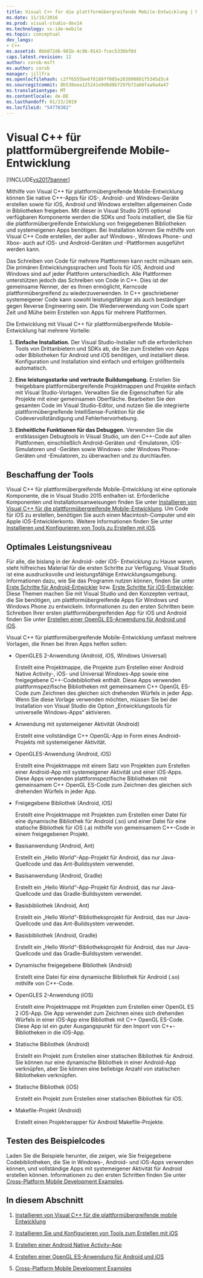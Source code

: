 ```yaml
---
title: Visual C++ für die plattformübergreifende Mobile-Entwicklung | Microsoft-Dokumentation
ms.date: 11/15/2016
ms.prod: visual-studio-dev14
ms.technology: vs-ide-mobile
ms.topic: conceptual
dev_langs:
- C++
ms.assetid: 0bb872d6-981b-4c96-9143-fcec5336bf0d
caps.latest.revision: 12
author: corob-msft
ms.author: corob
manager: jillfra
ms.openlocfilehash: c2ff6555be6f8189ff085e203890891f5345d3c4
ms.sourcegitcommit: 8b538eea125241e9d6d8b7297b72a66faa9a4a47
ms.translationtype: MT
ms.contentlocale: de-DE
ms.lasthandoff: 01/23/2019
ms.locfileid: "54778302"
---
```

# <a name="visual-c-for-cross-platform-mobile-development"></a>Visual C++ für plattformübergreifende Mobile-Entwicklung
[!INCLUDE[vs2017banner](../includes/vs2017banner.md)]

  
Mithilfe von Visual C++ für plattformübergreifende Mobile-Entwicklung können Sie native C++-Apps für iOS-, Android- und Windows-Geräte erstellen sowie für iOS, Android und Windows erstellten allgemeinen Code in Bibliotheken freigeben. Mit dieser in Visual Studio 2015 optional verfügbaren Komponente werden die SDKs und Tools installiert, die Sie für die plattformübergreifende Entwicklung von freigegebenen Bibliotheken und systemeigenen Apps benötigen. Bei Installation können Sie mithilfe von Visual C++ Code erstellen, der außer auf Windows-, Windows Phone- und Xbox- auch auf iOS- und Android-Geräten und -Plattformen ausgeführt werden kann.  
  
 Das Schreiben von Code für mehrere Plattformen kann recht mühsam sein. Die primären Entwicklungssprachen und Tools für iOS, Android und Windows sind auf jeder Plattform unterschiedlich. Alle Plattformen unterstützen jedoch das Schreiben von Code in C++. Dies ist der gemeinsame Nenner, der es Ihnen ermöglicht, Kerncode plattformübergreifend zu wiederzuverwenden. In C++ geschriebener systemeigener Code kann sowohl leistungsfähiger als auch beständiger gegen Reverse Engineering sein. Die Wiederverwendung von Code spart Zeit und Mühe beim Erstellen von Apps für mehrere Plattformen.  
  
 Die Entwicklung mit Visual C++ für plattformübergreifende Mobile-Entwicklung hat mehrere Vorteile:  
  
1.  **Einfache Installation.** Der Visual Studio-Installer ruft die erforderlichen Tools von Drittanbietern und SDKs ab, die Sie zum Erstellen von Apps oder Bibliotheken für Android und iOS benötigen, und installiert diese. Konfiguration und Installation sind einfach und erfolgen größtenteils automatisch.  
  
2.  **Eine leistungsstarke und vertraute Buildumgebung.** Erstellen Sie freigebbare plattformübergreifende Projektmappen und Projekte einfach mit Visual Studio-Vorlagen. Verwalten Sie die Eigenschaften für alle Projekte mit einer gemeinsamen Oberfläche. Bearbeiten Sie den gesamten Code im Visual Studio-Editor, und nutzen Sie die integrierte plattformübergreifende IntelliSense-Funktion für die Codevervollständigung und Fehlerhervorhebung.  
  
3.  **Einheitliche Funktionen für das Debuggen.** Verwenden Sie die erstklassigen Debugtools in Visual Studio, um den C++-Code auf allen Plattformen, einschließlich Android-Geräten und -Emulatoren, iOS-Simulatoren und -Geräten sowie Windows- oder Windows Phone-Geräten und -Emulatoren, zu überwachen und zu durchlaufen.  
  
## <a name="get-the-tools"></a>Beschaffung der Tools  
 Visual C++ für plattformübergreifende Mobile-Entwicklung ist eine optionale Komponente, die in Visual Studio 2015 enthalten ist. Erforderliche Komponenten und Installationsanweisungen finden Sie unter [Installieren von Visual C++ für die plattformübergreifende Mobile-Entwicklung](../cross-platform/install-visual-cpp-for-cross-platform-mobile-development.md). Um Code für iOS zu erstellen, benötigen Sie auch einen Macintosh-Computer und ein Apple iOS-Entwicklerkonto. Weitere Informationen finden Sie unter [Installieren und Konfigurieren von Tools zu Erstellen mit iOS](../cross-platform/install-and-configure-tools-to-build-using-ios.md).  
  
## <a name="come-up-to-speed"></a>Optimales Leistungsniveau  
 Für alle, die bislang in der Android- oder iOS- Entwicklung zu Hause waren, steht hilfreiches Material für die ersten Schritte zur Verfügung. Visual Studio ist eine ausdrucksvolle und leistungsfähige Entwicklungsumgebung. Informationen dazu, wie Sie das Programm nutzen können, finden Sie unter [Erste Schritte für Android-Entwickler](https://msdn.microsoft.com/library/windows/apps/dn275875.aspx) bzw. [Erste Schritte für iOS-Entwickler](https://msdn.microsoft.com/library/windows/apps/xaml/jj657966.aspx). Diese Themen machen Sie mit Visual Studio und den Konzepten vertraut, die Sie benötigen, um plattformübergreifende Apps für Windows und Windows Phone zu entwickeln. Informationen zu den ersten Schritten beim Schreiben Ihrer ersten plattformübergreifenden App für iOS und Android finden Sie unter [Erstellen einer OpenGL ES-Anwendung für Android und iOS](../cross-platform/build-an-opengl-es-application-on-android-and-ios.md).  
  
 Visual C++ für plattformübergreifende Mobile-Entwicklung umfasst mehrere Vorlagen, die Ihnen bei Ihren Apps helfen sollen:  
  
-   OpenGLES 2-Anwendung (Android, iOS, Windows Universal)  
  
     Erstellt eine Projektmappe, die Projekte zum Erstellen einer Android Native Activity-, iOS- und Universal Windows-App sowie eine freigegebene C++-Codebibliothek enthält. Diese Apps verwenden plattformspezifische Bibliotheken mit gemeinsamem C++ OpenGL ES-Code zum Zeichnen des gleichen sich drehenden Würfels in jeder App. Wenn Sie diese Vorlage verwenden möchten, müssen Sie bei der Installation von Visual Studio die Option „Entwicklungstools für universelle Windows-Apps“ aktivieren.  
  
-   Anwendung mit systemeigener Aktivität (Android)  
  
     Erstellt eine vollständige C++ OpenGL-App in Form eines Android-Projekts mit systemeigener Aktivität.  
  
-   OpenGLES-Anwendung (Android, iOS)  
  
     Erstellt eine Projektmappe mit einem Satz von Projekten zum Erstellen einer Android-App mit systemeigener Aktivität und einer iOS-Apps. Diese Apps verwenden plattformspezifische Bibliotheken mit gemeinsamem C++ OpenGL ES-Code zum Zeichnen des gleichen sich drehenden Würfels in jeder App.  
  
-   Freigegebene Bibliothek (Android, iOS)  
  
     Erstellt eine Projektmappe mit Projekten zum Erstellen einer Datei für eine dynamische Bibliothek für Android (.so) und einer Datei für eine statische Bibliothek für iOS (.a) mithilfe von gemeinsamem C++-Code in einem freigegebenen Projekt.  
  
-   Basisanwendung (Android, Ant)  
  
     Erstellt ein „Hello World“-App-Projekt für Android, das nur Java-Quellcode und das Ant-Buildsystem verwendet.  
  
-   Basisanwendung (Android, Gradle)  
  
     Erstellt ein „Hello World“-App-Projekt für Android, das nur Java-Quellcode und das Gradle-Buildsystem verwendet.  
  
-   Basisbibliothek (Android, Ant)  
  
     Erstellt ein „Hello World“-Bibliotheksprojekt für Android, das nur Java-Quellcode und das Ant-Buildsystem verwendet.  
  
-   Basisbibliothek (Android, Gradle)  
  
     Erstellt ein „Hello World“-Bibliotheksprojekt für Android, das nur Java-Quellcode und das Gradle-Buildsystem verwendet.  
  
-   Dynamische freigegebene Bibliothek (Android)  
  
     Erstellt eine Datei für eine dynamische Bibliothek für Android (.so) mithilfe von C++-Code.  
  
-   OpenGLES 2-Anwendung (iOS)  
  
     Erstellt eine Projektmappe mit Projekten zum Erstellen einer OpenGL ES 2 iOS-App. Die App verwendet zum Zeichnen eines sich drehenden Würfels in einer iOS-App eine Bibliothek mit C++ OpenGL ES-Code. Diese App ist ein guter Ausgangspunkt für den Import von C++-Bibliotheken in die iOS-App.  
  
-   Statische Bibliothek (Android)  
  
     Erstellt ein Projekt zum Erstellen einer statischen Bibliothek für Android. Sie können nur eine dynamische Bibliothek in einer Android-App verknüpfen, aber Sie können eine beliebige Anzahl von statischen Bibliotheken verknüpfen.  
  
-   Statische Bibliothek (iOS)  
  
     Erstellt ein Projekt zum Erstellen einer statischen Bibliothek für iOS.  
  
-   Makefile-Projekt (Android)  
  
     Erstellt einen Projektwrapper für Android Makefile-Projekte.  
  
## <a name="try-out-sample-code"></a>Testen des Beispielcodes  
 Laden Sie die Beispiele herunter, die zeigen, wie Sie freigegebene Codebibliotheken, die Sie in Windows-, Android- und iOS-Apps verwenden können, und vollständige Apps mit systemeigener Aktivität für Android erstellen können. Informationen zu den ersten Schritten finden Sie unter [Cross-Platform Mobile Development Examples](../cross-platform/cross-platform-mobile-development-examples.md).  
  
## <a name="in-this-section"></a>In diesem Abschnitt  
  
1.  [Installieren von Visual C++ für die plattformübergreifende mobile Entwicklung](../cross-platform/install-visual-cpp-for-cross-platform-mobile-development.md)  
  
2.  [Installieren Sie und Konfigurieren von Tools zum Erstellen mit iOS](../cross-platform/install-and-configure-tools-to-build-using-ios.md)  
  
3.  [Erstellen einer Android Native Activity-App](../cross-platform/create-an-android-native-activity-app.md)  
  
4.  [Erstellen einer OpenGL ES-Anwendung für Android und iOS](../cross-platform/build-an-opengl-es-application-on-android-and-ios.md)  
  
5.  [Cross-Platform Mobile Development Examples](../cross-platform/cross-platform-mobile-development-examples.md)
